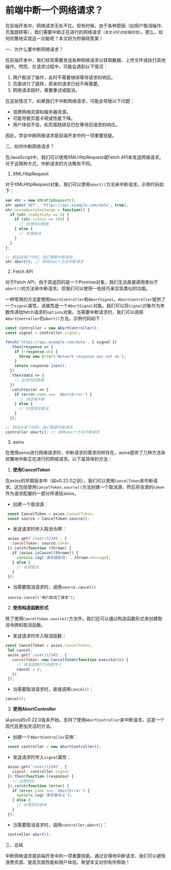 # 前端中断一个网络请求？

在前端开发中，网络请求无处不在。但有时候，由于各种原因（如用户取消操作、页面跳转等），我们需要中断正在进行的网络请求`（本文只针对前端实现）`。那么，如何优雅地实现这一功能呢？本文将为你揭晓答案！

一、为什么要中断网络请求？

在前端开发中，我们经常需要发送各种网络请求以获取数据、上传文件或执行其他操作。然而，在请求过程中，可能会遇到以下情况：

1. 用户取消了操作，此时不需要继续等待请求的响应。
2. 页面进行了跳转，原来的请求已经不再需要。
3. 网络请求超时，需要重试或取消。

在这些情况下，如果我们不中断网络请求，可能会导致以下问题：

- 浪费网络资源和服务器资源。
- 可能导致页面卡顿或性能下降。
- 用户体验不佳，如页面跳转后仍在等待旧请求的响应。

因此，学会中断网络请求是前端开发中的一项重要技能。

二、如何中断网络请求？

在JavaScript中，我们可以使用XMLHttpRequest或Fetch API来发送网络请求。对于这两种方式，中断请求的方法略有不同。

1. XMLHttpRequest

对于XMLHttpRequest对象，我们可以使用`abort()`方法来中断请求。示例代码如下：

```js
var xhr = new XMLHttpRequest();
xhr.open('GET', 'https://api.example.com/data', true);
xhr.onreadystatechange = function() {
  if (xhr.readyState == 4) {
    if (xhr.status == 200) {
      // 处理响应数据
    } else {
      // 处理错误
    }
  }
};

// 假设在某个时刻，我们需要中断请求
xhr.abort(); // 调用abort方法中断请求
```

2. Fetch API

对于Fetch API，由于其返回的是一个Promise对象，我们无法直接调用类似于`abort()`的方法来中断请求。但我们可以使用一些技巧来实现类似的功能。

一种常用的方法是使用`AbortController`和`AbortSignal`。`AbortController`提供了一个`signal`属性，该属性是一个`AbortSignal`对象。我们可以将`signal`对象作为参数传递给fetch请求的`options`对象。当需要中断请求时，我们可以调用`AbortController`的`abort()`方法。示例代码如下：

```js
const controller = new AbortController();
const signal = controller.signal;

fetch('https://api.example.com/data', { signal })
  .then(response => {
    if (!response.ok) {
      throw new Error('Network response was not ok');
    }
    return response.json();
  })
  .then(data => {
    // 处理响应数据
  })
  .catch(error => {
    if (error.name === 'AbortError') {
      // 请求被中断
    } else {
      // 处理其他错误
    }
  });

// 假设在某个时刻，我们需要中断请求
controller.abort(); // 调用abort方法中断请求
```

3. axios

在使用axios进行网络请求时，中断请求的需求同样存在。axios提供了几种方法来优雅地中断正在进行的网络请求。以下是具体的方法：

1. **使用CancelToken**

在axios的早期版本中（如v0.22.0之前），我们可以使用`CancelToken`来中断请求。这包括使用`CancelToken.source()`方法创建一个取消源，然后将该源的`token`作为请求配置的一部分传递给axios。

- 创建一个取消源：

```js
 const CancelToken = axios.CancelToken; 
 const source = CancelToken.source();
```

- 发送请求时传入取消令牌：

```js
 axios.get('/user/12345', {
   cancelToken: source.token
 }).catch(function (thrown) {
   if (axios.isCancel(thrown)) {
     console.log('请求被取消:', thrown.message);
   } else {
     // 处理错误
   }
 });
```

- 当需要取消请求时，调用`source.cancel()`

```
 source.cancel('用户取消了请求');
```

2. **使用构造函数形式**

除了使用`CancelToken.source()`方法外，我们还可以通过构造函数形式来创建取消令牌和取消函数。

- 发送请求时传入取消函数：

```js
const CancelToken = axios.CancelToken;
 let cancel;
 axios.get('/user/12345', {
   cancelToken: new CancelToken(function executor(c) {
     // 取消函数作为参数传入
     cancel = c;
   })
 });
```

- 当需要取消请求时，直接调用`cancel()`：

```
cancel();
```

3. **使用AbortController**

从axios的v0.22.0版本开始，支持了使用`AbortController`来中断请求。这是一个现代且更加灵活的方法。

- 创建一个`AbortController`实例：

```js
 const controller = new AbortController();
```

- 发送请求时传入`signal`属性：

```js
 axios.get('/user/12345', {
   signal: controller.signal
 }).then(function (response) {
   // 处理响应
 }).catch(function (error) {
   if (error.name === 'AbortError') {
     console.log('请求被中止');
   } else {
     // 处理其他错误
   }
 });
```

- 当需要取消请求时，调用`controller.abort()`：

```js
 controller.abort();
```

三、总结

中断网络请求是前端开发中的一项重要技能。通过合理地中断请求，我们可以避免浪费资源、提高页面性能和用户体验。希望本文对你有所帮助！

